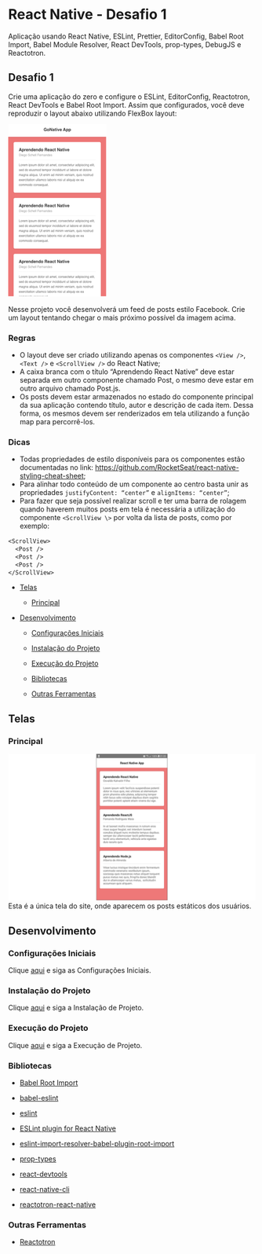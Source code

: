 # React Native - Desafio 1

Aplicação usando React Native, ESLint, Prettier, EditorConfig, Babel Root Import, Babel Module Resolver, React DevTools, prop-types, DebugJS e Reactotron.

## Desafio 1

Crie uma aplicação do zero e configure o ESLint, EditorConfig, Reactotron, React DevTools e Babel Root Import. Assim que configurados, você deve reproduzir o layout abaixo utilizando FlexBox layout:

![Feed](/assets/feed.png)

Nesse projeto você desenvolverá um feed de posts estilo Facebook. Crie um layout tentando chegar o mais próximo possível da imagem acima.

### Regras

- O layout deve ser criado utilizando apenas os componentes `<View />`, `<Text />` e `<ScrollView />` do React Native;
- A caixa branca com o título “Aprendendo React Native” deve estar separada em outro componente chamado Post, o mesmo deve estar em outro arquivo chamado Post.js.
- Os posts devem estar armazenados no estado do componente principal da sua aplicação contendo título, autor e descrição de cada item. Dessa forma, os mesmos devem ser renderizados em tela utilizando a função map para percorrê-los.

### Dicas

- Todas propriedades de estilo disponíveis para os componentes estão documentadas no link: https://github.com/RocketSeat/react-native-styling-cheat-sheet;
- Para alinhar todo conteúdo de um componente ao centro basta unir as propriedades `justifyContent: “center”` e `alignItems: “center”`;
- Para fazer que seja possível realizar scroll e ter uma barra de rolagem quando haverem muitos posts em tela é necessária a utilização do componente `<ScrollView \>` por volta da lista de posts, como por exemplo:

```
<ScrollView>
  <Post />
  <Post />
  <Post />
</ScrollView>
```

- [Telas](#telas)

  - [Principal](#principal)

- [Desenvolvimento](#desenvolvimento)

  - [Configurações Iniciais](#configurações-iniciais)

  - [Instalação do Projeto](#instalação-do-projeto)

  - [Execução do Projeto](#execução-do-projeto)

  - [Bibliotecas](#bibliotecas)

  - [Outras Ferramentas](#outras-ferramentas)

## Telas

### Principal

![Main](/assets/main.png)
Esta é a única tela do site, onde aparecem os posts estáticos dos usuários.

## Desenvolvimento

### Configurações Iniciais

Clique [aqui](https://github.com/osvaldokalvaitir/projects-settings/blob/master/README.md) e siga as Configurações Iniciais.

### Instalação do Projeto

Clique [aqui](https://github.com/osvaldokalvaitir/projects-settings/blob/master/nodejs/nodejs.md) e siga a Instalação de Projeto.

### Execução do Projeto

Clique [aqui](https://github.com/osvaldokalvaitir/projects-settings/blob/master/nodejs/libs/react-native-cli.md) e siga a Execução de Projeto.

### Bibliotecas

- [Babel Root Import](https://github.com/osvaldokalvaitir/projects-settings/blob/master/nodejs/libs/babel-plugin-root-import.md)

- [babel-eslint](https://github.com/osvaldokalvaitir/projects-settings/blob/master/nodejs/libs/babel-eslint.md)

- [eslint](https://github.com/osvaldokalvaitir/projects-settings/blob/master/nodejs/libs/eslint.md)

- [ESLint plugin for React Native](https://github.com/osvaldokalvaitir/projects-settings/blob/master/nodejs/libs/eslint-plugin-react-native.md)

- [eslint-import-resolver-babel-plugin-root-import](https://github.com/osvaldokalvaitir/projects-settings/blob/master/nodejs/libs/eslint-import-resolver-babel-plugin-root-import.md)

- [prop-types](https://github.com/osvaldokalvaitir/projects-settings/blob/master/nodejs/libs/prop-types.md)

- [react-devtools](https://github.com/osvaldokalvaitir/projects-settings/blob/master/nodejs/libs/react-devtools.md)

- [react-native-cli](https://github.com/osvaldokalvaitir/projects-settings/blob/master/nodejs/libs/react-native-cli.md)

- [reactotron-react-native](https://github.com/osvaldokalvaitir/projects-settings/blob/master/nodejs/libs/reactotron-react-native.md)

### Outras Ferramentas

- [Reactotron](https://github.com/osvaldokalvaitir/projects-settings/blob/master/inspector/reactotron.md)
